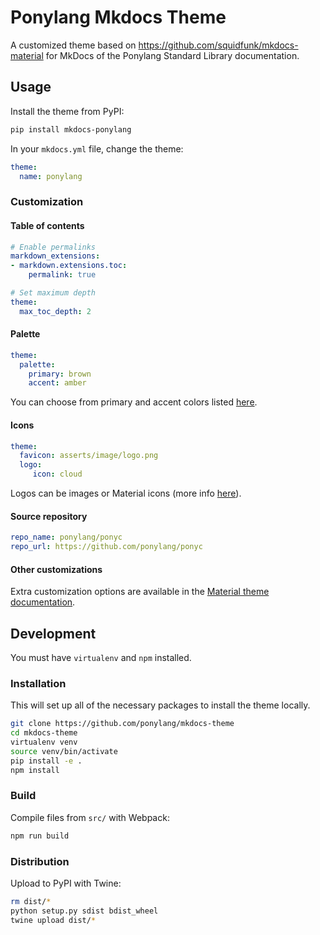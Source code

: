 # Ponylang Mkdocs Theme

A customized theme based on https://github.com/squidfunk/mkdocs-material for
MkDocs of the Ponylang Standard Library documentation.

## Usage

Install the theme from PyPI:

```sh
pip install mkdocs-ponylang
```

In your `mkdocs.yml` file, change the theme:

```yaml
theme:
  name: ponylang
```

### Customization

#### Table of contents

```yaml
# Enable permalinks
markdown_extensions:
- markdown.extensions.toc:
    permalink: true

# Set maximum depth
theme:
  max_toc_depth: 2
```

#### Palette

```yaml
theme:
  palette:
    primary: brown
    accent: amber
```

You can choose from primary and accent colors listed [here](https://squidfunk.github.io/mkdocs-material/getting-started/#color-palette).

#### Icons

```yaml
theme:
  favicon: asserts/image/logo.png
  logo:
     icon: cloud
```

Logos can be images or Material icons (more info [here](https://squidfunk.github.io/mkdocs-material/getting-started/#logo)).

#### Source repository

```yaml
repo_name: ponylang/ponyc
repo_url: https://github.com/ponylang/ponyc
```

#### Other customizations

Extra customization options are available in the [Material theme documentation](https://squidfunk.github.io/mkdocs-material/getting-started/).

## Development

You must have `virtualenv` and `npm` installed.

### Installation

This will set up all of the necessary packages to install the theme locally.

```sh
git clone https://github.com/ponylang/mkdocs-theme
cd mkdocs-theme
virtualenv venv
source venv/bin/activate
pip install -e .
npm install
```

### Build

Compile files from `src/` with Webpack:

```sh
npm run build
```

### Distribution

Upload to PyPI with Twine:

```sh
rm dist/*
python setup.py sdist bdist_wheel
twine upload dist/*
```
